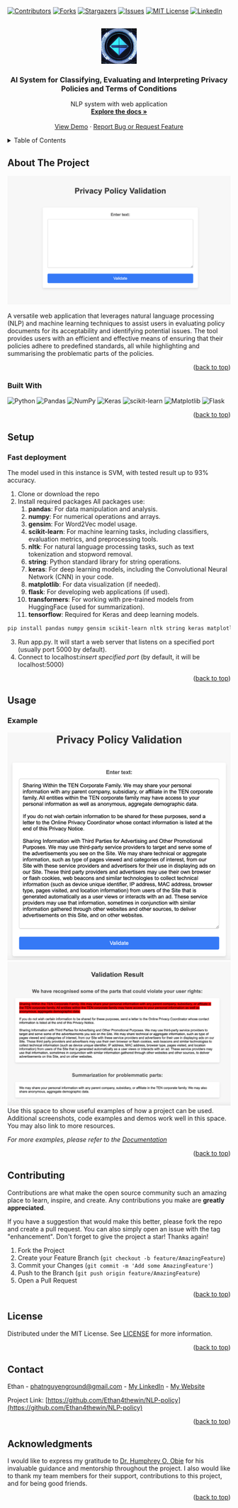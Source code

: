 <!-- Improved compatibility of back to top link: See: https://github.com/othneildrew/Best-README-Template/pull/73 -->
<a name="readme-top"></a>
<!--
*** Thanks for checking out the Best-README-Template. If you have a suggestion
*** that would make this better, please fork the repo and create a pull request
*** or simply open an issue with the tag "enhancement".
*** Don't forget to give the project a star!
*** Thanks again! Now go create something AMAZING! :D
-->



<!-- PROJECT SHIELDS -->
<!--
*** I'm using markdown "reference style" links for readability.
*** Reference links are enclosed in brackets [ ] instead of parentheses ( ).
*** See the bottom of this document for the declaration of the reference variables
*** for contributors-url, forks-url, etc. This is an optional, concise syntax you may use.
*** https://www.markdownguide.org/basic-syntax/#reference-style-links
-->
[![Contributors][contributors-shield]][contributors-url]
[![Forks][forks-shield]][forks-url]
[![Stargazers][stars-shield]][stars-url]
[![Issues][issues-shield]][issues-url]
[![MIT License][license-shield]][license-url]
[![LinkedIn][linkedin-shield]][linkedin-url]



<!-- PROJECT LOGO -->
<br />
<div align="center">
  <a href="https://github.com/Ethan4thewin/NLP-policy">
    <img src="images/logo.png" alt="Logo" width="80" height="80">
  </a>

<h3 align="center">AI System for Classifying, Evaluating and Interpreting Privacy Policies and Terms of Conditions</h3>

  <p align="center">
    NLP system with web application
    <br />
    <a href="https://github.com/Ethan4thewin/NLP-policy"><strong>Explore the docs »</strong></a>
    <br />
    <br />
    <a href="https://github.com/Ethan4thewin/NLP-policy">View Demo</a>
    ·
    <a href="https://github.com/Ethan4thewin/NLP-policy/issues">Report Bug or Request Feature</a>
  </p>
</div>



<!-- TABLE OF CONTENTS -->
<details>
  <summary>Table of Contents</summary>
  <ol>
    <li>
      <a href="#about-the-project">About The Project</a>
      <ul>
        <li><a href="#built-with">Built With</a></li>
      </ul>
    </li>
    <li><a href="#setup">Setup</a></li>
    <li><a href="#usage">Usage</a></li>
    <li><a href="#contributing">Contributing</a></li>
    <li><a href="#license">License</a></li>
    <li><a href="#contact">Contact</a></li>
    <li><a href="#acknowledgments">Acknowledgments</a></li>
  </ol>
</details>



<!-- ABOUT THE PROJECT -->
## About The Project

![Product Name Screen Shot White][product-screenshot-white]

A versatile web application that leverages natural language processing (NLP) and machine learning techniques to assist users in evaluating policy documents for its acceptability and identifying potential issues. The tool provides users with an efficient and effective means of ensuring that their policies adhere to predefined standards, all while highlighting and summarising the problematic parts of the policies.

<p align="right">(<a href="#readme-top">back to top</a>)</p>



### Built With

![Python](https://img.shields.io/badge/python-3670A0?style=for-the-badge&logo=python&logoColor=ffdd54)
![Pandas](https://img.shields.io/badge/pandas-%23150458.svg?style=for-the-badge&logo=pandas&logoColor=white)
![NumPy](https://img.shields.io/badge/numpy-%23013243.svg?style=for-the-badge&logo=numpy&logoColor=white)
![Keras](https://img.shields.io/badge/Keras-%23D00000.svg?style=for-the-badge&logo=Keras&logoColor=white)
![scikit-learn](https://img.shields.io/badge/scikit--learn-%23F7931E.svg?style=for-the-badge&logo=scikit-learn&logoColor=white)
![Matplotlib](https://img.shields.io/badge/Matplotlib-%23ffffff.svg?style=for-the-badge&logo=Matplotlib&logoColor=black)
![Flask](https://img.shields.io/badge/flask-%23000.svg?style=for-the-badge&logo=flask&logoColor=white)

<p align="right">(<a href="#readme-top">back to top</a>)</p>



<!-- GETTING STARTED -->
## Setup

### Fast deployment
The model used in this instance is SVM, with tested result up to 93% accuracy.
1. Clone or download the repo
2. Install required packages
   All packages use:
    1. **pandas**: For data manipulation and analysis.
    2. **numpy**: For numerical operations and arrays.
    3. **gensim**: For Word2Vec model usage.
    4. **scikit-learn**: For machine learning tasks, including classifiers, evaluation metrics, and preprocessing tools.
    5. **nltk**: For natural language processing tasks, such as text tokenization and stopword removal.
    6. **string**: Python standard library for string operations.
    7. **keras**: For deep learning models, including the Convolutional Neural Network (CNN) in your code.
    8. **matplotlib**: For data visualization (if needed).
    9. **flask**: For developing web applications (if used).
    10. **transformers**: For working with pre-trained models from HuggingFace (used for summarization).
    11. **tensorflow**: Required for Keras and deep learning models.
  ```sh
  pip install pandas numpy gensim scikit-learn nltk string keras matplotlib flask transformers tensorflow
  ```

3. Run app.py. It will start a web server that listens on a specified port (usually port 5000 by default).
4. Connect to localhost:*insert specified port* (by default, it will be localhost:5000)

<p align="right">(<a href="#readme-top">back to top</a>)</p>



<!-- USAGE EXAMPLES -->
## Usage
### Example
![Product Name Screen Shot1][product-screenshot1]
![Product Name Screen Shot2][product-screenshot2]
Use this space to show useful examples of how a project can be used. Additional screenshots, code examples and demos work well in this space. You may also link to more resources.

_For more examples, please refer to the [Documentation](https://example.com)_

<p align="right">(<a href="#readme-top">back to top</a>)</p>

<!-- CONTRIBUTING -->
## Contributing

Contributions are what make the open source community such an amazing place to learn, inspire, and create. Any contributions you make are **greatly appreciated**.

If you have a suggestion that would make this better, please fork the repo and create a pull request. You can also simply open an issue with the tag "enhancement".
Don't forget to give the project a star! Thanks again!

1. Fork the Project
2. Create your Feature Branch (`git checkout -b feature/AmazingFeature`)
3. Commit your Changes (`git commit -m 'Add some AmazingFeature'`)
4. Push to the Branch (`git push origin feature/AmazingFeature`)
5. Open a Pull Request

<p align="right">(<a href="#readme-top">back to top</a>)</p>



<!-- LICENSE -->
## License

Distributed under the MIT License. See [LICENSE](LICENSE) for more information.

<p align="right">(<a href="#readme-top">back to top</a>)</p>



<!-- CONTACT -->
## Contact

Ethan - phatnguyenground@gmail.com - [My LinkedIn](https://www.linkedin.com/in/ethan-by-day/) - [My Website](https://ethanbyday.notion.site/)

Project Link: [https://github.com/Ethan4thewin/NLP-policy](https://github.com/Ethan4thewin/NLP-policy)

<p align="right">(<a href="#readme-top">back to top</a>)</p>



<!-- ACKNOWLEDGMENTS -->
## Acknowledgments

I would like to express my gratitude to [Dr. Humphrey O. Obie](https://scholar.google.com/citations?user=rxRSkJwAAAAJ) for his invaluable guidance and mentorship throughout the project. I also would like to thank my team members for their support, contributions to this project, and for being good friends.

<p align="right">(<a href="#readme-top">back to top</a>)</p>



<!-- MARKDOWN LINKS & IMAGES -->
<!-- https://www.markdownguide.org/basic-syntax/#reference-style-links -->
[contributors-shield]: https://img.shields.io/github/contributors/Ethan4thewin/NLP-policy.svg?style=for-the-badge
[contributors-url]: https://github.com/Ethan4thewin/NLP-policy/graphs/contributors
[forks-shield]: https://img.shields.io/github/forks/Ethan4thewin/NLP-policy.svg?style=for-the-badge
[forks-url]: https://github.com/Ethan4thewin/NLP-policy/network/members
[stars-shield]: https://img.shields.io/github/stars/Ethan4thewin/NLP-policy.svg?style=for-the-badge
[stars-url]: https://github.com/Ethan4thewin/NLP-policy/stargazers
[issues-shield]: https://img.shields.io/github/issues/Ethan4thewin/NLP-policy.svg?style=for-the-badge
[issues-url]: https://github.com/Ethan4thewin/NLP-policy/issues
[license-shield]: https://img.shields.io/github/license/Ethan4thewin/NLP-policy.svg?style=for-the-badge
[license-url]: https://github.com/Ethan4thewin/NLP-policy/blob/master/LICENSE.txt
[linkedin-shield]: https://img.shields.io/badge/-LinkedIn-black.svg?style=for-the-badge&logo=linkedin&colorB=555
[linkedin-url]: https://www.linkedin.com/in/ethan-by-day/
[product-screenshot1]: images/index.png
[product-screenshot2]: images/result.png
[product-screenshot-white]: images/index_white.png
